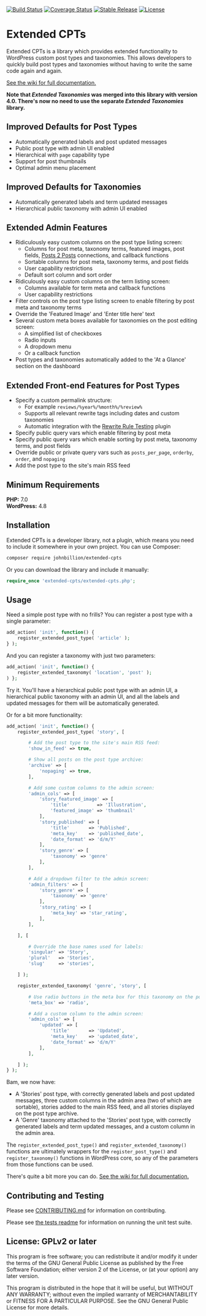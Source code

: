 [![Build Status](https://travis-ci.org/johnbillion/extended-cpts.svg?branch=master)](https://travis-ci.org/johnbillion/extended-cpts)
[![Coverage Status](https://codecov.io/gh/johnbillion/extended-cpts/branch/master/graph/badge.svg)](https://codecov.io/gh/johnbillion/extended-cpts)
[![Stable Release](https://img.shields.io/packagist/v/johnbillion/extended-cpts.svg)](https://packagist.org/packages/johnbillion/extended-cpts)
[![License](https://img.shields.io/badge/license-GPL_v2%2B-blue.svg)](https://github.com/johnbillion/extended-cpts/blob/master/LICENSE)

# Extended CPTs #

Extended CPTs is a library which provides extended functionality to WordPress custom post types and taxonomies. This allows developers to quickly build post types and taxonomies without having to write the same code again and again.

[See the wiki for full documentation.](https://github.com/johnbillion/extended-cpts/wiki)

**Note that *Extended Taxonomies* was merged into this library with version 4.0. There's now no need to use the separate *Extended Taxonomies* library.**

## Improved Defaults for Post Types ##

 * Automatically generated labels and post updated messages
 * Public post type with admin UI enabled
 * Hierarchical with `page` capability type
 * Support for post thumbnails
 * Optimal admin menu placement

## Improved Defaults for Taxonomies ##

 * Automatically generated labels and term updated messages
 * Hierarchical public taxonomy with admin UI enabled

## Extended Admin Features ##

 * Ridiculously easy custom columns on the post type listing screen:
   * Columns for post meta, taxonomy terms, featured images, post fields, [Posts 2 Posts](https://wordpress.org/plugins/posts-to-posts/) connections, and callback functions
   * Sortable columns for post meta, taxonomy terms, and post fields
   * User capability restrictions
   * Default sort column and sort order
 * Ridiculously easy custom columns on the term listing screen:
   * Columns available for term meta and callback functions
   * User capability restrictions
 * Filter controls on the post type listing screen to enable filtering by post meta and taxonomy terms
 * Override the 'Featured Image' and 'Enter title here' text
 * Several custom meta boxes available for taxonomies on the post editing screen:
   * A simplified list of checkboxes
   * Radio inputs
   * A dropdown menu
   * Or a callback function
 * Post types and taxonomies automatically added to the 'At a Glance' section on the dashboard

## Extended Front-end Features for Post Types ##

 * Specify a custom permalink structure:
   * For example `reviews/%year%/%month%/%review%`
   * Supports all relevant rewrite tags including dates and custom taxonomies
   * Automatic integration with the [Rewrite Rule Testing](https://wordpress.org/plugins/rewrite-testing/) plugin
 * Specify public query vars which enable filtering by post meta
 * Specify public query vars which enable sorting by post meta, taxonomy terms, and post fields
 * Override public or private query vars such as `posts_per_page`, `orderby`, `order`, and `nopaging`
 * Add the post type to the site's main RSS feed

## Minimum Requirements ##

**PHP:** 7.0  
**WordPress:** 4.8  

## Installation ##

Extended CPTs is a developer library, not a plugin, which means you need to include it somewhere in your own project.
You can use Composer:

```bash
composer require johnbillion/extended-cpts
```

Or you can download the library and include it manually:

```php
require_once 'extended-cpts/extended-cpts.php';
```

## Usage ##

Need a simple post type with no frills? You can register a post type with a single parameter:

```php
add_action( 'init', function() {
    register_extended_post_type( 'article' );
} );
```

And you can register a taxonomy with just two parameters:

```php
add_action( 'init', function() {
	register_extended_taxonomy( 'location', 'post' );
) };
```

Try it. You'll have a hierarchical public post type with an admin UI, a hierarchical public taxonomy with an admin UI, and all the labels and updated messages for them will be automatically generated.

Or for a bit more functionality:

```php
add_action( 'init', function() {
    register_extended_post_type( 'story', [

    	# Add the post type to the site's main RSS feed:
    	'show_in_feed' => true,

    	# Show all posts on the post type archive:
    	'archive' => [
    		'nopaging' => true,
    	],

    	# Add some custom columns to the admin screen:
    	'admin_cols' => [
    		'story_featured_image' => [
    			'title'          => 'Illustration',
    			'featured_image' => 'thumbnail'
    		],
    		'story_published' => [
    			'title'       => 'Published',
    			'meta_key'    => 'published_date',
    			'date_format' => 'd/m/Y'
    		],
    		'story_genre' => [
    			'taxonomy' => 'genre'
    		],
    	],

    	# Add a dropdown filter to the admin screen:
    	'admin_filters' => [
    		'story_genre' => [
    			'taxonomy' => 'genre'
    		],
    		'story_rating' => [
    			'meta_key' => 'star_rating',
    		],
    	],

    ], [

    	# Override the base names used for labels:
    	'singular' => 'Story',
    	'plural'   => 'Stories',
    	'slug'     => 'stories',

    ] );

	register_extended_taxonomy( 'genre', 'story', [

		# Use radio buttons in the meta box for this taxonomy on the post editing screen:
		'meta_box' => 'radio',

		# Add a custom column to the admin screen:
		'admin_cols' => [
			'updated' => [
				'title'       => 'Updated',
				'meta_key'    => 'updated_date',
				'date_format' => 'd/m/Y'
			],
		],

	] );
} );
```

Bam, we now have:

* A 'Stories' post type, with correctly generated labels and post updated messages, three custom columns in the admin area (two of which are sortable), stories added to the main RSS feed, and all stories displayed on the post type archive.
* A 'Genre' taxonomy attached to the 'Stories' post type, with correctly generated labels and term updated messages, and a custom column in the admin area.

The `register_extended_post_type()` and  `register_extended_taxonomy()` functions are ultimately wrappers for the `register_post_type()` and `register_taxonomy()` functions in WordPress core, so any of the parameters from those functions can be used.

There's quite a bit more you can do. [See the wiki for full documentation.](https://github.com/johnbillion/extended-cpts/wiki)

## Contributing and Testing ##

Please see [CONTRIBUTING.md](CONTRIBUTING.md) for information on contributing.

Please see [the tests readme](tests/README.md) for information on running the unit test suite.

## License: GPLv2 or later ##

This program is free software; you can redistribute it and/or modify
it under the terms of the GNU General Public License as published by
the Free Software Foundation; either version 2 of the License, or
(at your option) any later version.

This program is distributed in the hope that it will be useful,
but WITHOUT ANY WARRANTY; without even the implied warranty of
MERCHANTABILITY or FITNESS FOR A PARTICULAR PURPOSE.  See the
GNU General Public License for more details.
